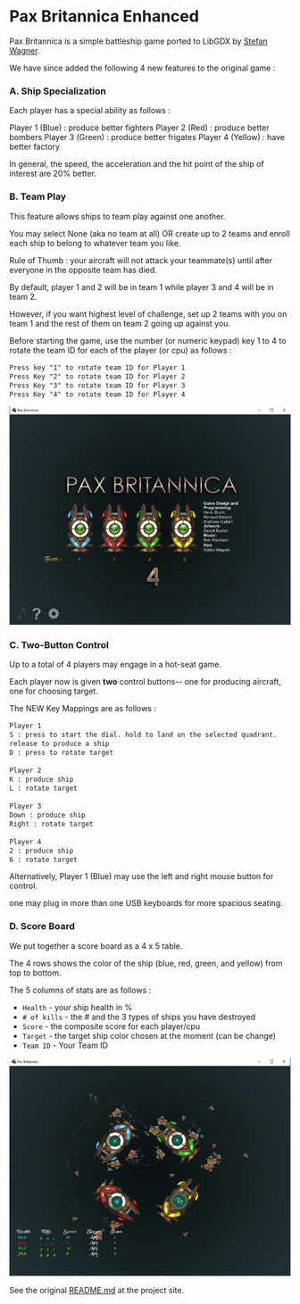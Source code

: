Pax Britannica Enhanced
====================

Pax Britannica is a simple battleship game ported to LibGDX by [Stefan Wagner](http://bompoblog.tumblr.com/).

We have since added the following 4 new features to the original game :


### A. Ship Specialization ###

Each player has a special ability as follows :

Player 1  (Blue)  :  produce better fighters
Player 2   (Red)  :  produce better bombers
Player 3  (Green) :  produce better frigates
Player 4 (Yellow) :  have better factory

In general, the speed, the acceleration and the hit point of the ship of interest are 20% better.


### B. Team Play ###

This feature allows ships to team play against one another.

You may select None (aka no team at all) OR create up to 2 teams and enroll each ship to belong to
whatever team you like.

Rule of Thumb : your aircraft will not attack your teammate(s) until after everyone in the opposite
team has died.

By default, player 1 and 2 will be in team 1 while player 3 and 4 will be in team 2.

However, if you want highest level of challenge, set up 2 teams with you on team 1 and the rest of
them on team 2 going up against you.

Before starting the game, use the number (or numeric keypad) key 1 to 4 to rotate the
team ID for each of the player (or cpu) as follows : 

```
Press key "1" to rotate team ID for Player 1
Press Key "2" to rotate team ID for Player 2
Press Key "3" to rotate team ID for Player 3
Press Key "4" to rotate team ID for Player 4
```

![teamplay](https://github.com/mokun/libgdx-demo-pax-britannica/blob/master/pax1.jpg)


### C. Two-Button Control ###

Up to a total of 4 players may engage in a hot-seat game.

Each player now is given **two** control buttons-- one for producing aircraft, one for choosing target.

The NEW Key Mappings are as follows :

```
Player 1
S : press to start the dial. hold to land on the selected quadrant. release to produce a ship
D : press to rotate target

Player 2
K : produce ship
L : rotate target

Player 3
Down : produce ship
Right : rotate target

Player 4
2 : produce ship
6 : rotate target
```

Alternatively, Player 1 (Blue) may use the left and right mouse button for control.

one may plug in more than one USB keyboards for more spacious seating.


### D. Score Board ###

We put together a score board as a 4 x 5 table.

The 4 rows shows the color of the ship (blue, red, green, and yellow) from top to bottom.

The 5 columns of stats are as follows :

- `Health`     - your ship health in %
- `# of kills` - the # and the 3 types of ships you have destroyed
- `Score`      - the composite score for each player/cpu
- `Target`     - the target ship color chosen at the moment (can be change)
- `Team ID`    - Your Team ID

![scoreboard](https://github.com/mokun/libgdx-demo-pax-britannica/blob/master/pax2.jpg)


See the original [README.md](https://github.com/libgdx/libgdx-demo-pax-britannica/blob/master/README.md) at the project site.

